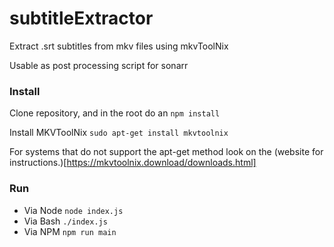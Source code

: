 # subtitleExtractor
Extract .srt subtitles from mkv files using mkvToolNix

Usable as post processing script for sonarr

### Install
Clone repository, and in the root do an `npm install`

Install MKVToolNix `sudo apt-get install mkvtoolnix` 

For systems that do not support the apt-get method look on the (website for instructions.)[https://mkvtoolnix.download/downloads.html] 


### Run
- Via Node `node index.js`
- Via Bash `./index.js`
- Via NPM `npm run main`
